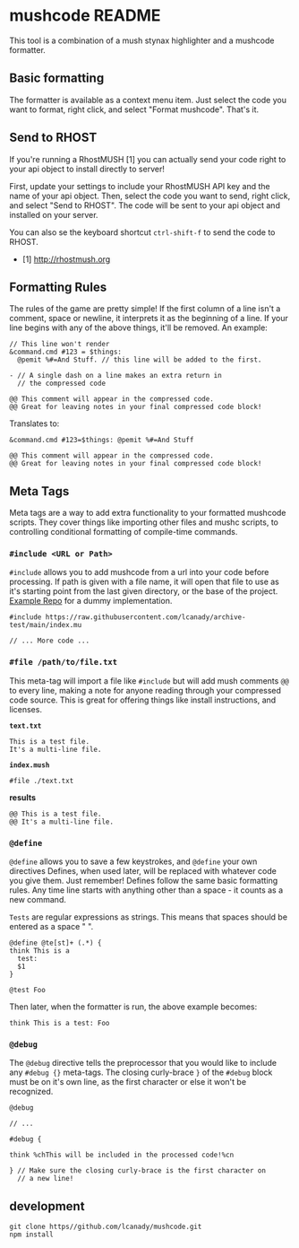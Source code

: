 # mushcode README

This tool is a combination of a mush stynax highlighter and a mushcode formatter.

## Basic formatting

The formatter is available as a context menu item.  Just select the code you want to format, right click, and select "Format mushcode".  That's it.

## Send to RHOST

If you're running a RhostMUSH [1] you can actually send your code right to your api object to install directly to server!

First, update your settings to include your RhostMUSH API key and the name of your api object.  Then, select the code you want to send, right click, and select "Send to RHOST".  The code will be sent to your api object and installed on your server.

You can also se the keyboard shortcut `ctrl-shift-f` to send the code to RHOST.

* [1] http://rhostmush.org


## Formatting Rules

The rules of the game are pretty simple! If the first column of a line isn't a comment, space or newline, it interprets it as the beginning of a line. If your line begins with any of the above things, it'll be removed. An example:

```
// This line won't render
&command.cmd #123 = $things:
  @pemit %#=And Stuff. // this line will be added to the first.

- // A single dash on a line makes an extra return in
  // the compressed code

@@ This comment will appear in the compressed code.
@@ Great for leaving notes in your final compressed code block!
```

Translates to:

```
&command.cmd #123=$things: @pemit %#=And Stuff

@@ This comment will appear in the compressed code.
@@ Great for leaving notes in your final compressed code block!
```

## Meta Tags

Meta tags are a way to add extra functionality to your formatted mushcode scripts. They cover things like importing other files and mushc scripts, to controlling conditional formatting of compile-time commands.

### `#include <URL or Path>`

`#include` allows you to add mushcode from a url into your code before processing. If path is given with a file name, it will open that file to use as it's starting point from the last given directory, or the base of the project. [Example Repo](https://github.com/lcanady/archive-test.git) for a dummy implementation.

```
#include https://raw.githubusercontent.com/lcanady/archive-test/main/index.mu

// ... More code ...
```

### `#file /path/to/file.txt`

This meta-tag will import a file like `#include` but will add mush comments `@@` to every line, making a note for anyone reading through your compressed code source. This is great for offering things like install instructions, and licenses.

**`text.txt`**

```
This is a test file.
It's a multi-line file.
```

**`index.mush`**

```
#file ./text.txt
```

**results**

```
@@ This is a test file.
@@ It's a multi-line file.
```

### `@define`

`@define` allows you to save a few keystrokes, and `@define` your own directives Defines, when used later, will be replaced with whatever code you give them. Just remember! Defines follow the same basic formatting rules. Any time line starts with anything other than a space - it counts as a new command.

`Tests` are regular expressions as strings. This means that spaces should be entered as a space " ".

```
@define @te[st]+ (.*) {
think This is a
  test:
  $1
}

@test Foo
```

Then later, when the formatter is run, the above example becomes:

```
think This is a test: Foo
```

### `@debug`

The `@debug` directive tells the preprocessor that you would like to include any `#debug {}` meta-tags. The closing curly-brace `}` of the `#debug` block must be on it's own line, as the first character or else it won't be recognized.

```
@debug

// ...

#debug {

think %chThis will be included in the processed code!%cn

} // Make sure the closing curly-brace is the first character on
  // a new line!
```


## development
```
git clone https//github.com/lcanady/mushcode.git
npm install
```
